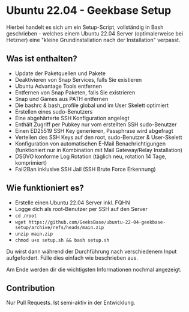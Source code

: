 # Ubuntu 22.04 - Geekbase Setup

Hierbei handelt es sich um ein Setup-Script, vollständig in Bash geschrieben - welches einem Ubuntu 22.04 Server (optimalerweise bei Hetzner) eine "kleine Grundinstallation nach der Installation" verpasst.

## Was ist enthalten?

- Update der Paketquellen und Pakete
- Deaktivieren von Snap Services, falls Sie existieren
- Ubuntu Advantage Tools entfernen
- Entfernen von Snap Paketen, falls Sie existrieren
- Snap und Games aus PATH entfernen
- Die bashrc & bash_profile global und im User Skelett optimiert
- Erstellen eines sudo-Benutzers
- Eine abgehärterte SSH Konfiguration angelegt
 - Enthält Zugriff per Pubkey nur vom erstellten SSH sudo-Benutzer
- Einen ED25519 SSH Key generieren, Passphrase wird abgefragt
- Verteilen des SSH Keys auf den root, sudo-Benutzer & User-Skelett
- Konfiguration von automatischen E-Mail Benachrichtigungen (funktioniert nur in Kombination mit Mail Gateway/Relay Installation)
- DSGVO konforme Log Rotation (täglich neu, rotation 14 Tage, komprimiert)
- Fail2Ban inklusive SSH Jail (SSH Brute Force Erkennung)

## Wie funktioniert es?

 - Erstelle einen Ubuntu 22.04 Server inkl. FQHN
 - Logge dich als root-Benutzer per SSH auf den Server
 - `cd /root`
 - `wget https://github.com/GeeksBase/ubuntu-22-04-geekbase-setup/archive/refs/heads/main.zip`
 - `unzip main.zip`
 - `chmod u+x setup.sh && bash setup.sh`
 
 Du wirst dann während der Durchführung nach verschiedenem Input aufgefordert. Fülle dies einfach wie beschrieben aus.
 
 Am Ende werden dir die wichtigsten Informationen nochmal angezeigt.
 
## Contribution

Nur Pull Requests. Ist semi-aktiv in der Entwicklung.
